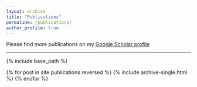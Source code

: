```yaml
---
layout: archive
title: "Publications"
permalink: /publications/
author_profile: true
---
```


Please find more publications on my [Google Scholar profile](https://scholar.google.com/citations?user=BOI3opEAAAAJ&hl=en)

---

{% include base_path %}

{% for post in site.publications reversed %}
  {% include archive-single.html %}
{% endfor %}
